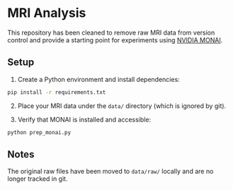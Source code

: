 # MRI Analysis

This repository has been cleaned to remove raw MRI data from version control and provide a starting point for experiments using [NVIDIA MONAI](https://monai.io/).

## Setup

1. Create a Python environment and install dependencies:

```bash
pip install -r requirements.txt
```

2. Place your MRI data under the `data/` directory (which is ignored by git).

3. Verify that MONAI is installed and accessible:

```bash
python prep_monai.py
```

## Notes

The original raw files have been moved to `data/raw/` locally and are no longer tracked in git.

